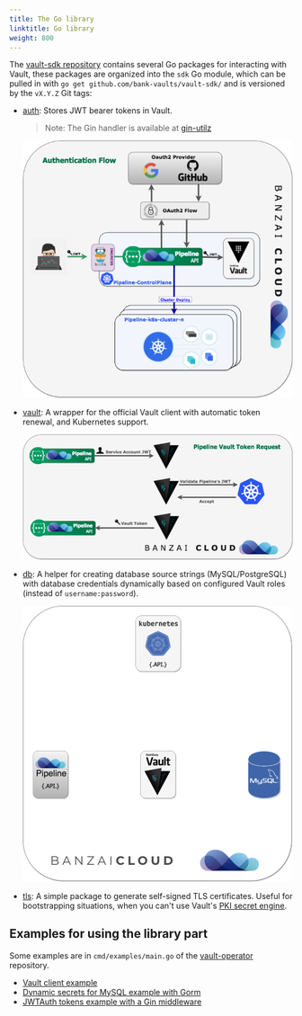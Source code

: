 ```yaml
---
title: The Go library
linktitle: Go library
weight: 800
---
```


The [vault-sdk repository](https://github.com/bank-vaults/vault-sdk) contains several Go packages for interacting with Vault, these packages are organized into the `sdk` Go module, which can be pulled in with `go get github.com/bank-vaults/vault-sdk/` and is versioned by the `vX.Y.Z` Git tags:

- [auth](https://github.com/bank-vaults/vault-sdk/tree/main/auth): Stores JWT bearer tokens in Vault.

    > Note: The Gin handler is available at [gin-utilz](https://github.com/banzaicloud/gin-utilz/tree/master/auth)

    ![authn](authn-vault-flow.png)

- [vault](https://github.com/bank-vaults/vault-sdk/tree/main/vault): A wrapper for the official Vault client with automatic token renewal, and Kubernetes support.

    ![token](token-request-vault-flow.png)

- [db](https://github.com/bank-vaults/vault-sdk/tree/main/db): A helper for creating database source strings (MySQL/PostgreSQL) with database credentials dynamically based on configured Vault roles (instead of `username:password`).

    ![token](vault-mySQL.gif)

- [tls](https://github.com/bank-vaults/vault-sdk/tree/main/tls): A simple package to generate self-signed TLS certificates. Useful for bootstrapping situations, when you can't use Vault's [PKI secret engine](https://developer.hashicorp.com/vault/docs/secrets/pki).

## Examples for using the library part

Some examples are in `cmd/examples/main.go` of the [vault-operator](https://github.com/bank-vaults/vault-operator/) repository.

- [Vault client example](https://github.com/bank-vaults/vault-operator/tree/main/cmd/examples/main.go#L28)
- [Dynamic secrets for MySQL example with Gorm](https://github.com/bank-vaults/vault-operator/tree/main/cmd/examples/main.go#L69)
- [JWTAuth tokens example with a Gin middleware](https://github.com/bank-vaults/vault-operator/tree/main/cmd/examples/main.go)
